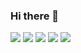 ### Hi there 👋

<!--
**davidsousa2/davidsousa2** is a ✨ _special_ ✨ repository because its `README.md` (this file) appears on your GitHub profile.

Here are some ideas to get you started:

- 🔭 I’m currently working on ...
- 🌱 I’m currently learning ...
- 👯 I’m looking to collaborate on ...
- 🤔 I’m looking for help with ...
- 💬 Ask me about ...
- 📫 How to reach me: ...
- 😄 Pronouns: ...
- ⚡ Fun fact: ...
-->

![](http://github-profile-summary-cards.vercel.app/api/cards/profile-details?username=davidsousa2&theme=2077)
![](http://github-profile-summary-cards.vercel.app/api/cards/repos-per-language?username=davidsousa2&theme=2077)
![](http://github-profile-summary-cards.vercel.app/api/cards/most-commit-language?username=davidsousa2&theme=2077)
![](http://github-profile-summary-cards.vercel.app/api/cards/stats?username=davidsousa2&theme=2077)
![](http://github-profile-summary-cards.vercel.app/api/cards/productive-time?username=davidsousa2&theme=2077&utcOffset=8)
